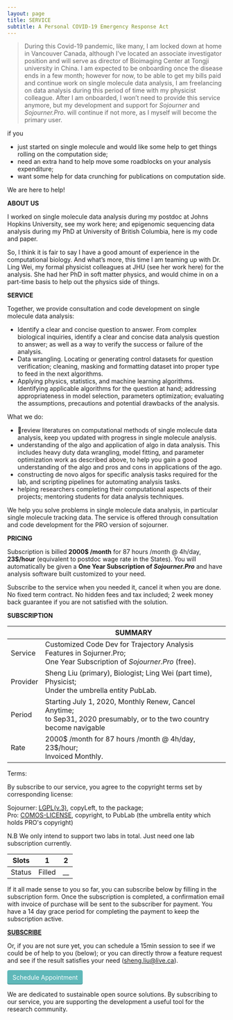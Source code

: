 ```yaml
---
layout: page
title: SERVICE
subtitle: A Personal COVID-19 Emergency Response Act
---
```


> During this Covid-19 pandemic, like many, I am locked down at home in Vancouver Canada, although I’ve located an associate investigator position and will serve as director of Bioimaging Center at Tongji university in China. I am expected to be onboarding once the disease ends in a few month; however for now, to be able to get my bills paid and continue work on single molecule data analysis, I am freelancing on data analysis during this period of time with my physicist colleague. After I am onboarded, I won’t need to provide this service anymore, but my development and support for *Sojourner* and *Sojourner.Pro*. will continue if not more, as I myself will become the primary user.

if you 

- just started on single molecule and would like some help to get things rolling on the computation side;
- need an extra hand to help move some roadblocks on your analysis expenditure; 
- want some help for data crunching for publications on computation side. 

We are here to help! 

**ABOUT US**

I worked on single molecule data analysis during my postdoc at Johns Hopkins University, see my work here; and epigenomic sequencing data analysis during my PhD at University of British Columbia, here is my code and paper.

So, I think it is fair to say I have a good amount of experience in the computational biology. And what’s more, this time I am teaming up with Dr. Ling Wei, my formal physicist colleagues at JHU (see her work here) for the analysis. She had her PhD in soft matter physics, and would chime in on a part-time basis to help out the physics side of things.

**SERVICE**

Together, we provide consultation and code development on single molecule data analysis:

* Identify a clear and concise question to answer. From complex biological inquiries, identify a clear and concise data analysis question to answer; as well as a way to verify the success or failure of the analysis. 
* Data wrangling. Locating or generating control datasets for question verification; cleaning, masking and formatting dataset into proper type to feed in the next algorithms. 
* Applying physics, statistics, and machine learning algorithms. Identifying applicable algorithms for the question at hand; addressing appropriateness in model selection, parameters optimization; evaluating the assumptions, precautions and potential drawbacks of the analysis.

What we do:

- review literatures on computational methods of single molecule data analysis, keep you updated with progress in single molecule analysis. 
- understanding of the algo and application of algo in data analysis. This includes heavy duty data wrangling, model fitting, and parameter optimization work as described above, to help you gain a good understanding of the algo and pros and cons in applications of the ago. 
- constructing de novo algos for specific analysis tasks required for the lab, and scripting pipelines for automating analysis tasks.
- helping researchers completing their computational aspects of their projects; mentoring students for data analysis techniques. 

We help you solve problems in single molecule data analysis, in particular single molecule tracking data. The service is offered through consultation and code development for the PRO version of sojourner. 

**PRICING**

Subscription is billed **2000$ /month** for 87 hours /month @ 4h/day, **23$/hour** (equivalent to postdoc wage rate in the States). You will automatically be given a **One Year Subscription of *Sojourner.Pro*** and have analysis software built customized to your need.

Subscribe to the service when you needed it, cancel it when you are done. No fixed term contract. No hidden fees and tax included; 2 week money back guarantee if you are not satisfied with the solution. 

**SUBSCRIPTION**

|          | SUMMARY                                                      |
| -------- | ------------------------------------------------------------ |
| Service  | Customized Code Dev for Trajectory Analysis Features in Sojurner.Pro;<br/>One Year Subscription of *Sojourner.Pro* (free). |
| Provider | Sheng Liu (primary), Biologist; Ling Wei (part time), Physicist; <br/>Under the umbrella entity PubLab. |
| Period   | Starting July 1, 2020, Monthly Renew, Cancel Anytime; <br/>to Sep31, 2020 presumably, or to the two country become navigable |
| Rate     | 2000$ /month for 87 hours /month @ 4h/day, 23$/hour; <br/>Invoiced Monthly. |

Terms:

By subscribe to our service, you agree to the copyright terms set by corresponding license: 

Sojourner: [LGPL(v.3)](https://opensource.org/licenses/LGPL-3.0), copyLeft, to the package;<br/>Pro: [COMOS-LICENSE](https://github.com/sheng-liu/sojourner/blob/master/docs/COMOS-LICENSE.txt), copyright, to PubLab (the umbrella entity which holds PRO's copyright)

N.B We only intend to support two labs in total. Just need one lab subscription currently. 

| Slots  | 1      | 2    |
| ------ | ------ | ---- |
| Status | Filled | __   |

If it all made sense to you so far, you can subscribe below by filling in the subscription form. Once the subscription is completed, a confirmation email with invoice of purchase will be sent to the subscriber for payment. You have a 14 day grace period for completing the payment to keep the subscription active.



**[SUBSCRIBE](http://eepurl.com/g812FH)**



Or, if you are not sure yet, you can schedule a 15min session to see if we could be of help to you (below); or you can directly throw a feature request and see if the result satisfies your need (sheng.liu@live.ca).

<a href="https://app.acuityscheduling.com/schedule.php?owner=19997944" target="_blank" class="acuity-embed-button" style="background: #5fb8b9; color: #fff; padding: 8px 12px; border: 0px; -webkit-box-shadow: 0 -2px 0 rgba(0,0,0,0.15) inset;-moz-box-shadow: 0 -2px 0 rgba(0,0,0,0.15) inset;box-shadow: 0 -2px 0 rgba(0,0,0,0.15) inset;border-radius: 4px; text-decoration: none; display: inline-block;">Schedule Appointment</a><link rel="stylesheet" href="https://embed.acuityscheduling.com/embed/button/19997944.css" id="acuity-button-styles" /><script src="https://embed.acuityscheduling.com/embed/button/19997944.js" async></script>

We are dedicated to sustainable open source solutions. By subscribing to our service, you are supporting the development a useful tool for the research community. 

